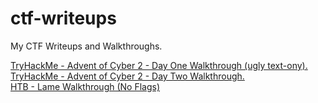 # ctf-writeups
My CTF Writeups and Walkthroughs.

<a href="THM - AOC2 - DayOne">TryHackMe - Advent of Cyber 2 - Day One Walkthrough (ugly text-ony).</a>
<br>
<a href="TryHackMe_-_Advent_of_Cyber_2--The_Elf_Strikes_Back!--Day_Two_Challenges.txt">TryHackMe - Advent of Cyber 2 - Day Two Walkthrough.</a>
<br>
<a href="HTB -Lame-Walkthrough(NoFlags).pdf">HTB - Lame Walkthrough (No Flags)</a>
